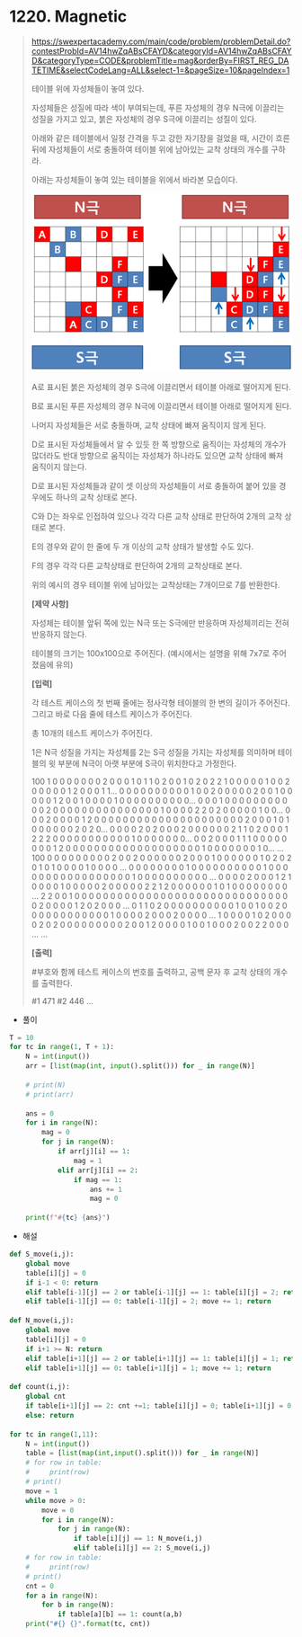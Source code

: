 # 1220. Magnetic

> https://swexpertacademy.com/main/code/problem/problemDetail.do?contestProbId=AV14hwZqABsCFAYD&categoryId=AV14hwZqABsCFAYD&categoryType=CODE&problemTitle=mag&orderBy=FIRST_REG_DATETIME&selectCodeLang=ALL&select-1=&pageSize=10&pageIndex=1
>
> 테이블 위에 자성체들이 놓여 있다.
>
> 자성체들은 성질에 따라 색이 부여되는데, 푸른 자성체의 경우 N극에 이끌리는 성질을 가지고 있고, 붉은 자성체의 경우 S극에 이끌리는 성질이 있다.
>
> 아래와 같은 테이블에서 일정 간격을 두고 강한 자기장을 걸었을 때, 시간이 흐른 뒤에 자성체들이 서로 충돌하여 테이블 위에 남아있는 교착 상태의 개수를 구하라.
>
> 아래는 자성체들이 놓여 있는 테이블을 위에서 바라본 모습이다.
>
> ![image-20210826231750432](01220-Magnetic.assets/image-20210826231750432.png)
>
> A로 표시된 붉은 자성체의 경우 S극에 이끌리면서 테이블 아래로 떨어지게 된다.
>
> B로 표시된 푸른 자성체의 경우 N극에 이끌리면서 테이블 아래로 떨어지게 된다.
>
> 나머지 자성체들은 서로 충돌하며, 교착 상태에 빠져 움직이지 않게 된다.
>
> D로 표시된 자성체들에서 알 수 있듯 한 쪽 방향으로 움직이는 자성체의 개수가 많더라도 반대 방향으로 움직이는 자성체가 하나라도 있으면 교착 상태에 빠져 움직이지 않는다.
>
> D로 표시된 자성체들과 같이 셋 이상의 자성체들이 서로 충돌하여 붙어 있을 경우에도 하나의 교착 상태로 본다.
>
> C와 D는 좌우로 인접하여 있으나 각각 다른 교착 상태로 판단하여 2개의 교착 상태로 본다.
>
> E의 경우와 같이 한 줄에 두 개 이상의 교착 상태가 발생할 수도 있다.
>
> F의 경우 각각 다른 교착상태로 판단하여 2개의 교착상태로 본다.
>
> 위의 예시의 경우 테이블 위에 남아있는 교착상태는 7개이므로 7를 반환한다.
>
> 
> **[제약 사항]**
>
> 자성체는 테이블 앞뒤 쪽에 있는 N극 또는 S극에만 반응하며 자성체끼리는 전혀 반응하지 않는다.
>
> 테이블의 크기는 100x100으로 주어진다. (예시에서는 설명을 위해 7x7로 주어졌음에 유의)
>
> **[입력]**
>
> 각 테스트 케이스의 첫 번째 줄에는 정사각형 테이블의 한 변의 길이가 주어진다. 그리고 바로 다음 줄에 테스트 케이스가 주어진다.
>
> 총 10개의 테스트 케이스가 주어진다.
>
> 1은 N극 성질을 가지는 자성체를 2는 S극 성질을 가지는 자성체를 의미하며 테이블의 윗 부분에 N극이 아랫 부분에 S극이 위치한다고 가정한다.
>
> 100
> 1 0 0 0 0 0 0 0 2 0 0 0 1 0 1 1 0 2 0 0 1 0 2 0 2 2 1 0 0 0 0 0 1 0 0 2 0 0 0 0 0 1 2 0 0 0 1 1...
> 0 0 0 0 0 0 0 0 0 0 1 0 0 2 0 0 0 0 0 2 0 0 1 0 0 0 0 0 1 2 0 0 1 0 0 0 0 1 0 0 0 0 0 0 0 0 0 0...
> 0 0 0 1 0 0 0 0 0 0 0 0 0 0 0 2 0 0 0 0 0 0 0 0 0 0 0 0 0 0 0 1 0 0 0 0 2 2 0 2 0 0 0 0 0 1 0 0...
> 0 0 0 2 0 0 0 0 1 2 0 0 0 0 0 0 0 0 0 0 0 0 0 0 0 0 0 0 0 0 0 2 0 0 0 1 0 1 0 0 0 0 0 0 2 0 2 0...
> 0 0 0 0 2 0 2 0 0 0 2 0 0 0 0 0 0 2 1 1 0 2 0 0 0 1 2 2 2 0 0 0 0 0 0 0 0 0 0 0 1 0 0 0 0 0 0 0...
> 0 0 2 0 0 0 1 1 1 0 0 0 0 0 0 0 0 1 2 0 0 0 0 0 0 0 0 0 0 0 0 0 0 0 0 0 0 0 1 0 0 0 0 0 0 0 1 0...
> ...
> 100
> 0 0 0 0 0 0 0 0 0 2 0 0 2 0 0 0 0 0 0 2 0 0 0 1 0 0 0 0 0 0 1 0 2 0 2 0 1 0 1 0 0 0 0 1 0 0 0 0 ...
> 0 0 0 0 0 0 0 0 1 0 0 0 0 0 0 0 0 0 0 1 0 0 0 0 0 0 0 0 0 0 0 0 0 0 0 0 0 1 0 0 0 0 0 0 0 0 0 0 ...
> 0 0 0 0 2 0 0 0 1 2 1 0 0 0 0 1 0 0 0 0 0 2 0 0 0 0 0 2 2 1 2 0 0 0 0 0 0 1 0 1 0 0 0 0 0 0 0 0 ...
> 2 2 0 0 1 0 0 0 0 0 0 0 0 0 0 0 0 0 0 0 0 0 0 0 0 0 0 0 0 0 0 0 0 0 0 0 2 0 0 0 0 1 2 0 2 0 0 0 ...
> 0 1 1 0 2 0 0 0 0 0 0 0 0 0 0 1 0 0 1 0 0 2 0 0 0 0 0 0 0 0 0 0 0 0 1 0 0 0 0 2 0 0 0 2 0 0 0 0 ...
> 1 0 0 0 0 1 0 2 0 0 0 0 2 0 2 0 0 0 0 0 0 0 0 0 2 0 0 1 2 0 0 0 0 1 0 0 1 0 0 0 2 0 0 2 2 0 0 0 ...
> ...
>
> **[출력]**
>
> \#부호와 함께 테스트 케이스의 번호를 출력하고, 공백 문자 후 교착 상태의 개수를 출력한다.
>
> \#1 471
> \#2 446
> ...

- 풀이

```python
T = 10
for tc in range(1, T + 1):
    N = int(input())
    arr = [list(map(int, input().split())) for _ in range(N)]

    # print(N)
    # print(arr)

    ans = 0
    for i in range(N):
        mag = 0
        for j in range(N):
            if arr[j][i] == 1:
                mag = 1
            elif arr[j][i] == 2:
                if mag == 1:
                    ans += 1
                    mag = 0

    print(f"#{tc} {ans}")
```

- 해설

```python
def S_move(i,j):
    global move
    table[i][j] = 0
    if i-1 < 0: return
    elif table[i-1][j] == 2 or table[i-1][j] == 1: table[i][j] = 2; return
    elif table[i-1][j] == 0: table[i-1][j] = 2; move += 1; return

def N_move(i,j):
    global move
    table[i][j] = 0
    if i+1 >= N: return
    elif table[i+1][j] == 2 or table[i+1][j] == 1: table[i][j] = 1; return
    elif table[i+1][j] == 0: table[i+1][j] = 1; move += 1; return

def count(i,j):
    global cnt
    if table[i+1][j] == 2: cnt +=1; table[i][j] = 0; table[i+1][j] = 0; return
    else: return

for tc in range(1,11):
    N = int(input())
    table = [list(map(int,input().split())) for _ in range(N)]
    # for row in table:
    #     print(row)
    # print()
    move = 1
    while move > 0:
        move = 0
        for i in range(N):
            for j in range(N):
                if table[i][j] == 1: N_move(i,j)
                elif table[i][j] == 2: S_move(i,j)
    # for row in table:
    #     print(row)
    # print()
    cnt = 0
    for a in range(N):
        for b in range(N):
            if table[a][b] == 1: count(a,b)
    print("#{} {}".format(tc, cnt))
```

